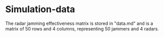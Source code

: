 # Simulation-data

The radar jamming effectiveness matrix is stored in "data.md" and is a matrix of 50 rows and 4 columns, representing 50 jammers and 4 radars.
